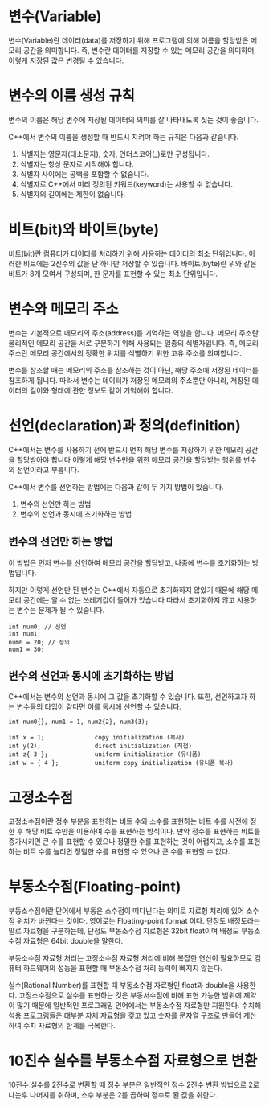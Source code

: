 # 변수(Variable)
변수(Variable)란 데이터(data)를 저장하기 위해 프로그램에 의해 이름을 할당받은 메모리 공간을 의미합니다.
즉, 변수란 데이터를 저장할 수 있는 메모리 공간을 의미하며, 이렇게 저장된 값은 변경될 수 있습니다.

# 변수의 이름 생성 규칙

변수의 이름은 해당 변수에 저장될 데이터의 의미를 잘 나타내도록 짓는 것이 좋습니다.

C++에서 변수의 이름을 생성할 때 반드시 지켜야 하는 규칙은 다음과 같습니다.
1. 식별자는 영문자(대소문자), 숫자, 언더스코어(_)로만 구성됩니다.
2. 식별자는 항상 문자로 시작해야 합니다.
3. 식별자 사이에는 공백을 포함할 수 없습니다.
4. 식별자로 C++에서 미리 정의된 키워드(keyword)는 사용할 수 없습니다.
5. 식별자의 길이에는 제한이 없습니다.

# 비트(bit)와 바이트(byte)
비트(bit)란 컴퓨터가 데이터를 처리하기 위해 사용하는 데이터의 최소 단위입니다.
이러한 비트에는 2진수의 값을 단 하나만 저장할 수 있습니다.
바이트(byte)란 위와 같은 비트가 8개 모여서 구성되며, 한 문자를 표현할 수 있는 최소 단위입니다.

# 변수와 메모리 주소

변수는 기본적으로 메모리의 주소(address)를 기억하는 역할을 합니다.
메모리 주소란 물리적인 메모리 공간을 서로 구분하기 위해 사용되는 일종의 식별자입니다.
즉, 메모리 주소란 메모리 공간에서의 정확한 위치를 식별하기 위한 고유 주소를 의미합니다.

변수를 참조할 때는 메모리의 주소를 참조하는 것이 아닌, 해당 주소에 저장된 데이터를 참조하게 됩니다. 따라서 변수는 데이터가 저장된 메모리의 주소뿐만 아니라, 저장된 데이터의 길이와 형태에 관한 정보도 같이 기억해야 합니다.

# 선언(declaration)과 정의(definition)

C++에서는 변수를 사용하기 전에 반드시 먼저 해당 변수를 저장하기 위한 메모리 공간을 할당받아야 합니다 이렇게 해당 변수만을 위한 메모리 공간을 할당받는 행위를 변수의 선언이라고 부릅니다.

C++에서 변수를 선언하는 방법에는 다음과 같이 두 가지 방법이 있습니다.
1. 변수의 선언만 하는 방법
2. 변수의 선언과 동시에 초기화하는 방법

## 변수의 선언만 하는 방법

이 방법은 먼저 변수를 선언하여 메모리 공간을 할당받고, 나중에 변수를 초기화하는 방법입니다.

하지만 이렇게 선언만 된 변수는 C++에서 자동으로 초기화하지 않았기 때문에 해당 메모리 공간에는 알 수 없는 쓰레기값이 들어가 있습니다 따라서 초기화하지 않고 사용하는 변수는 문제가 될 수 있습니다.

```
int num0; // 선언
int num1;
num0 = 20; // 정의
num1 = 30;
```

## 변수의 선언과 동시에 초기화하는 방법

C++에서는 변수의 선언과 동시에 그 값을 초기화할 수 있습니다.
또한, 선언하고자 하는 변수들의 타입이 같다면 이를 동시에 선언할 수 있습니다.

```
int num0{}, num1 = 1, num2{2}, num3(3);

int x = 1;              copy initialization (복사)
int y(2);               direct initialization (직접)
int z{ 3 };             uniform initialization (유니폼)
int w = { 4 };          uniform copy initialization (유니폼 복사)
```

# 고정소수점

고정소수점이란 정수 부분을 표현하는 비트 수와 소수를 표현하는 비트 수를 사전에 정한 후 해당 비트 수만을 이용하여 수를 표현하는 방식이다.
만약 정수를 표현하는 비트를 증가시키면 큰 수를 표현할 수 있으나 정밀한 수를 표현하는 것이 어렵지고, 소수를 표현하는 비트 수를 늘리면 정밀한 수를 표현할 수 있으나 큰 수를 표현할 수 없다. 

# 부동소수점(Floating-point)

부동소수점이란 단어에서 부동은 소수점이 떠다닌다는 의미로 자료형 처리에 있어 소수점 위치가 바뀐다는 것이다. 영어로는 Floating-point format 이다.
단정도 배정도라는 말로 자료형을 구분하는데, 단정도 부동소수점 자료형은 32bit float이며 배정도 부동소수점 자료형은 64bit double을 말한다.

부동소수점 자료형 처리는 고정소수점 자료형 처리에 비해 복잡한 연산이 필요하므로 컴퓨터 하드웨어의 성능을 표현할 때 부동소수점 처리 능력이 빠지지 않는다.

실수(Rational Number)를 표현할 때 부동소수점 자료형인 float과 double을 사용한다. 고정소수점으로 실수를 표현하는 것은 부동서수점에 비해 표현 가능한 범위에 제약이 많기 때문에 일반적인 프로그래밍 언어에서는 부동소수점 자료형만 지원한다. 수치해석용 프로그램들은 대부분 자체 자료형을 갖고 있고 숫자를 문자열 구조로 만들어 계산하여 수치 자료형의 한계를 극복한다.

# 10진수 실수를 부동소수점 자료형으로 변환

10진수 실수를 2진수로 변환할 때 정수 부분은 일반적인 정수 2진수 변환 방법으로 2로 나눈후 나머지를 취하며, 소수 부분은 2를 곱하여 정수로 된 값을 취한다.